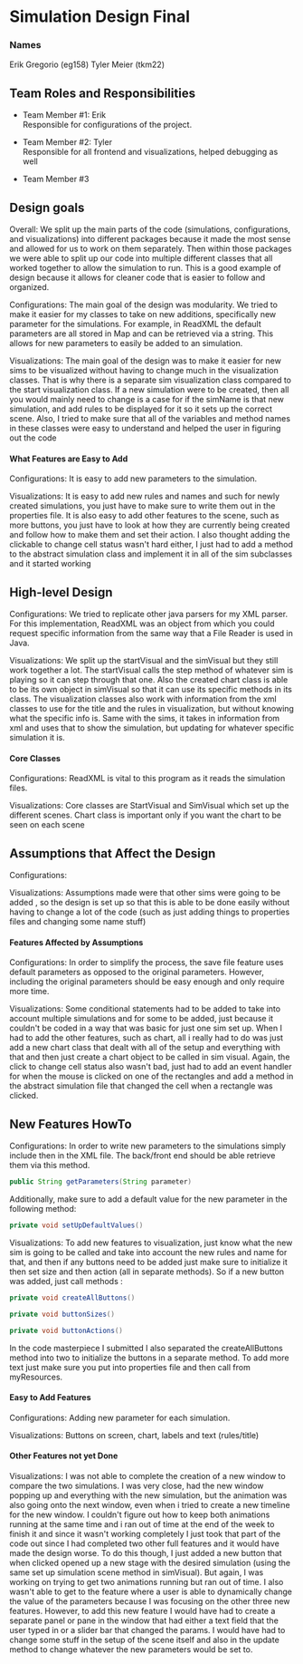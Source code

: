 # Simulation Design Final
### Names
Erik Gregorio (eg158)
Tyler Meier (tkm22)

## Team Roles and Responsibilities

 * Team Member #1: Erik \
 Responsible for configurations of the project.

 * Team Member #2: Tyler\
 Responsible for all frontend and visualizations, helped debugging as well

 * Team Member #3


## Design goals
Overall: We split up the main parts of the code (simulations, configurations, and visualizations) 
into different packages because it made the most sense and allowed for us to work on them separately.
Then within those packages we were able to split up our code into multiple different classes that all worked
together to allow the simulation to run. This is a good example of design because it allows for cleaner 
code that is easier to follow and organized. 

Configurations: The main goal of the design was modularity. We tried to make it easier for my classes
to take on new additions, specifically new parameter for the simulations. For example, in ReadXML 
the default parameters are all stored in Map and can be retrieved via a string. This allows for new
parameters to easily be added to an simulation.

Visualizations: The main goal of the design was to make it easier for new sims to be visualized without
having to change much in the visualization classes. That is why there is a separate sim visualization class
compared to the start visualization class. If a new simulation were to be created, then all you would mainly
need to change is a case for if the simName is that new simulation, and add rules to be displayed for it
so it sets up the correct scene. Also, I tried to make sure that all of the variables and method names
in these classes were easy to understand and helped the user in figuring out the code

#### What Features are Easy to Add
Configurations: It is easy to add new parameters to the simulation.

Visualizations: It is easy to add new rules and names and such for newly created simulations, you just have to 
make sure to write them out in the properties file. It is also easy to add other features to the 
scene, such as more buttons, you just have to look at how they are currently being created and follow
how to make them and set their action. I also thought adding the clickable to change cell status wasn't
hard either, I just had to add a method to the abstract simulation class and implement it in all of the 
sim subclasses and it started working

## High-level Design
Configurations: We tried to replicate other java parsers for my XML parser. For this implementation,
ReadXML was an object from which you could request specific information from the same way that a 
File Reader is used in Java.

Visualizations: We split up the startVisual and the simVisual but they still work together a lot. 
The startVisual calls the step method of whatever sim is playing so it can step through that one.
Also the created chart class is able to be its own object in simVisual so that it can use its specific
methods in its class. The visualization classes also work with information from the xml classes to use
for the title and the rules in visualization, but without knowing what the specific info is. Same with the
sims, it takes in information from xml and uses that to show the simulation, but updating for whatever
specific simulation it is.

#### Core Classes
Configurations: ReadXML is vital to this program as it reads the simulation files.

Visualizations: Core classes are StartVisual and SimVisual which set up the different scenes.
Chart class is important only if you want the chart to be seen on each scene

## Assumptions that Affect the Design
Configurations: 

Visualizations: Assumptions made were that other sims were going to be added , so the design is set up
so that this is able to be done easily without having to change a lot of the code (such as just 
adding things to properties files and changing some name stuff)

#### Features Affected by Assumptions
Configurations: In order to simplify the process, the save file feature uses default parameters as 
opposed to the original parameters. However, including the original parameters should be easy enough 
and only require more time.

Visualizations: Some conditional statements had to be added to take into account multiple simulations and 
for some to be added, just because it couldn't be coded in a way that was basic for just one 
sim set up. When I had to add the other features, such as chart, all i really had to do was just add
a new chart class that dealt with all of the setup and everything with that and then just create a 
chart object to be called in sim visual. Again, the click to change cell status also wasn't bad, just had 
to add an event handler for when the mouse is clicked on one of the rectangles and add a method in 
the abstract simulation file that changed the cell when a rectangle was clicked. 

## New Features HowTo
Configurations: In order to write new parameters to the simulations simply include then in the XML
file. The back/front end should be able retrieve them via this method. 
``` java
public String getParameters(String parameter)
```
Additionally, make sure to add a default value for the new parameter in the following method: 
``` java
private void setUpDefaultValues()
```

Visualizations: To add new features to visualization, just know what the new sim is going to be called and take 
into account the new rules and name for that, and then if any buttons need to be added just
make sure to initialize it then set size and then action (all in separate methods). So if a new button
was added, just call methods :
``` java
private void createAllButtons()
```
``` java
private void buttonSizes()
```
``` java
private void buttonActions()
```
In the code masterpiece I submitted I also separated the createAllButtons method into two to initialize
the buttons in a separate method. To add more text just make sure you put into properties
file and then call from myResources.

#### Easy to Add Features
Configurations: Adding new parameter for each simulation.

Visualizations: Buttons on screen, chart, labels and text (rules/title)

#### Other Features not yet Done

Visualizations: I was not able to complete the creation of a new window to compare the two simulations.
I was very close, had the new window popping up and everything with the new simulation, but the animation was also
going onto the next window, even when i tried to create a new timeline for the new window. I couldn't figure
out how to keep both animations running at the same time and i ran out of time at the end of the week to finish it
and since it wasn't working completely I just took that part of the code out since I had completed two other
full features and it would have made the design worse. To do this though, I just added a new button 
that when clicked opened up a new stage with the desired simulation (using 
the same set up simulation scene method in simVisual). But again, I was working on trying to get two
animations running but ran out of time. I also wasn't able to get to the feature where a user is able 
to dynamically change the value of the parameters because I was focusing on the other three new features. 
However, to add this new feature I would have had to create a separate panel or pane in the window that
had either a text field that the user typed in or a slider bar that changed the params. I would have had
to change some stuff in the setup of the scene itself and also in the update method to change whatever the new parameters
would be set to.  